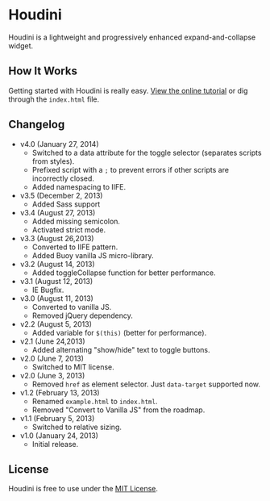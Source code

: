 # Houdini
Houdini is a lightweight and progressively enhanced expand-and-collapse widget.

## How It Works
Getting started with Houdini is really easy. [View the online tutorial](http://cferdinandi.github.com/houdini/) or dig through the `index.html` file.

## Changelog
* v4.0 (January 27, 2014)
  * Switched to a data attribute for the toggle selector (separates scripts from styles).
  * Prefixed script with a `;` to prevent errors if other scripts are incorrectly closed.
  * Added namespacing to IIFE.
* v3.5 (December 2, 2013)
  * Added Sass support
* v3.4 (August 27, 2013)
  * Added missing semicolon.
  * Activated strict mode.
* v3.3 (August 26,2013)
  * Converted to IIFE pattern.
  * Added Buoy vanilla JS micro-library.
* v3.2 (August 14, 2013)
  * Added toggleCollapse function for better performance.
* v3.1 (August 12, 2013)
  * IE Bugfix.
* v3.0 (August 11, 2013)
  * Converted to vanilla JS.
  * Removed jQuery dependency.
* v2.2 (August 5, 2013)
  * Added variable for `$(this)` (better for performance).
* v2.1 (June 24,2013)
  * Added alternating "show/hide" text to toggle buttons.
* v2.0 (June 7, 2013)
  * Switched to MIT license.
* v2.0 (June 3, 2013)
  * Removed `href` as element selector. Just `data-target` supported now.
* v1.2 (February 13, 2013)
  * Renamed `example.html` to `index.html`.
  * Removed "Convert to Vanilla JS" from the roadmap.
* v1.1 (February 5, 2013)
  * Switched to relative sizing.
* v1.0 (January 24, 2013)
  * Initial release.

## License
Houdini is free to use under the [MIT License](http://gomakethings.com/mit/).
